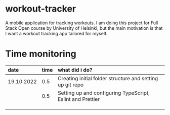 # workout-tracker

A mobile application for tracking workouts.
I am doing this project for Full Stack Open course by University of Helsinki, but the main motivation is that I want a workout tracking app tailored for myself.

# Time monitoring

| date       | time | what did i do?                                             |
| :--------- | :--- | :--------------------------------------------------------- |
| 19.10.2022 | 0.5  | Creating initial folder structure and setting up git repo  |
|            | 0.5  | Setting up and configuring TypeScript, Eslint and Prettier |
|            |      |                                                            |
|            |      |                                                            |
|            |      |                                                            |
